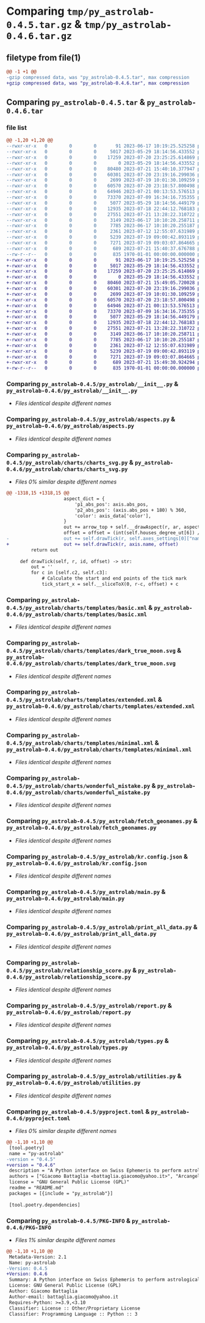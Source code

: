 # Comparing `tmp/py_astrolab-0.4.5.tar.gz` & `tmp/py_astrolab-0.4.6.tar.gz`

## filetype from file(1)

```diff
@@ -1 +1 @@
-gzip compressed data, was "py_astrolab-0.4.5.tar", max compression
+gzip compressed data, was "py_astrolab-0.4.6.tar", max compression
```

## Comparing `py_astrolab-0.4.5.tar` & `py_astrolab-0.4.6.tar`

### file list

```diff
@@ -1,20 +1,20 @@
--rwxr-xr-x   0        0        0       91 2023-06-17 10:19:25.525258 py_astrolab-0.4.5/README.md
--rwxr-xr-x   0        0        0     5017 2023-05-29 18:14:56.433552 py_astrolab-0.4.5/py_astrolab/__init__.py
--rwxr-xr-x   0        0        0    17259 2023-07-20 23:25:25.614869 py_astrolab-0.4.5/py_astrolab/aspects.py
--rwxr-xr-x   0        0        0        0 2023-05-29 18:14:56.433552 py_astrolab-0.4.5/py_astrolab/charts/__init__.py
--rwxr-xr-x   0        0        0    80480 2023-07-21 15:40:10.377947 py_astrolab-0.4.5/py_astrolab/charts/charts_svg.py
--rwxr-xr-x   0        0        0    60301 2023-07-20 23:19:16.299036 py_astrolab-0.4.5/py_astrolab/charts/templates/basic.xml
--rwxr-xr-x   0        0        0     2699 2023-07-19 10:01:30.109259 py_astrolab-0.4.5/py_astrolab/charts/templates/dark_true_moon.svg
--rwxr-xr-x   0        0        0    60570 2023-07-20 23:18:57.800498 py_astrolab-0.4.5/py_astrolab/charts/templates/extended.xml
--rwxr-xr-x   0        0        0    64946 2023-07-21 00:13:53.576513 py_astrolab-0.4.5/py_astrolab/charts/templates/minimal.xml
--rwxr-xr-x   0        0        0    73370 2023-07-09 16:34:16.735355 py_astrolab-0.4.5/py_astrolab/charts/wonderful_mistake.py
--rwxr-xr-x   0        0        0     5077 2023-05-29 18:14:56.449179 py_astrolab-0.4.5/py_astrolab/fetch_geonames.py
--rwxr-xr-x   0        0        0    12935 2023-07-18 22:44:12.768183 py_astrolab-0.4.5/py_astrolab/kr.config.json
--rwxr-xr-x   0        0        0    27551 2023-07-21 13:28:22.310722 py_astrolab-0.4.5/py_astrolab/main.py
--rwxr-xr-x   0        0        0     3149 2023-06-17 10:10:20.258711 py_astrolab-0.4.5/py_astrolab/print_all_data.py
--rwxr-xr-x   0        0        0     7785 2023-06-17 10:10:20.255187 py_astrolab-0.4.5/py_astrolab/relationship_score.py
--rwxr-xr-x   0        0        0     2361 2023-07-12 12:55:07.631989 py_astrolab-0.4.5/py_astrolab/report.py
--rwxr-xr-x   0        0        0     5239 2023-07-19 09:00:42.893119 py_astrolab-0.4.5/py_astrolab/types.py
--rwxr-xr-x   0        0        0     7271 2023-07-19 09:03:07.864665 py_astrolab-0.4.5/py_astrolab/utilities.py
--rwxr-xr-x   0        0        0      689 2023-07-21 15:40:37.676788 py_astrolab-0.4.5/pyproject.toml
--rw-r--r--   0        0        0      835 1970-01-01 00:00:00.000000 py_astrolab-0.4.5/PKG-INFO
+-rwxr-xr-x   0        0        0       91 2023-06-17 10:19:25.525258 py_astrolab-0.4.6/README.md
+-rwxr-xr-x   0        0        0     5017 2023-05-29 18:14:56.433552 py_astrolab-0.4.6/py_astrolab/__init__.py
+-rwxr-xr-x   0        0        0    17259 2023-07-20 23:25:25.614869 py_astrolab-0.4.6/py_astrolab/aspects.py
+-rwxr-xr-x   0        0        0        0 2023-05-29 18:14:56.433552 py_astrolab-0.4.6/py_astrolab/charts/__init__.py
+-rwxr-xr-x   0        0        0    80460 2023-07-21 15:49:05.720028 py_astrolab-0.4.6/py_astrolab/charts/charts_svg.py
+-rwxr-xr-x   0        0        0    60301 2023-07-20 23:19:16.299036 py_astrolab-0.4.6/py_astrolab/charts/templates/basic.xml
+-rwxr-xr-x   0        0        0     2699 2023-07-19 10:01:30.109259 py_astrolab-0.4.6/py_astrolab/charts/templates/dark_true_moon.svg
+-rwxr-xr-x   0        0        0    60570 2023-07-20 23:18:57.800498 py_astrolab-0.4.6/py_astrolab/charts/templates/extended.xml
+-rwxr-xr-x   0        0        0    64946 2023-07-21 00:13:53.576513 py_astrolab-0.4.6/py_astrolab/charts/templates/minimal.xml
+-rwxr-xr-x   0        0        0    73370 2023-07-09 16:34:16.735355 py_astrolab-0.4.6/py_astrolab/charts/wonderful_mistake.py
+-rwxr-xr-x   0        0        0     5077 2023-05-29 18:14:56.449179 py_astrolab-0.4.6/py_astrolab/fetch_geonames.py
+-rwxr-xr-x   0        0        0    12935 2023-07-18 22:44:12.768183 py_astrolab-0.4.6/py_astrolab/kr.config.json
+-rwxr-xr-x   0        0        0    27551 2023-07-21 13:28:22.310722 py_astrolab-0.4.6/py_astrolab/main.py
+-rwxr-xr-x   0        0        0     3149 2023-06-17 10:10:20.258711 py_astrolab-0.4.6/py_astrolab/print_all_data.py
+-rwxr-xr-x   0        0        0     7785 2023-06-17 10:10:20.255187 py_astrolab-0.4.6/py_astrolab/relationship_score.py
+-rwxr-xr-x   0        0        0     2361 2023-07-12 12:55:07.631989 py_astrolab-0.4.6/py_astrolab/report.py
+-rwxr-xr-x   0        0        0     5239 2023-07-19 09:00:42.893119 py_astrolab-0.4.6/py_astrolab/types.py
+-rwxr-xr-x   0        0        0     7271 2023-07-19 09:03:07.864665 py_astrolab-0.4.6/py_astrolab/utilities.py
+-rwxr-xr-x   0        0        0      689 2023-07-21 15:49:30.924294 py_astrolab-0.4.6/pyproject.toml
+-rw-r--r--   0        0        0      835 1970-01-01 00:00:00.000000 py_astrolab-0.4.6/PKG-INFO
```

### Comparing `py_astrolab-0.4.5/py_astrolab/__init__.py` & `py_astrolab-0.4.6/py_astrolab/__init__.py`

 * *Files identical despite different names*

### Comparing `py_astrolab-0.4.5/py_astrolab/aspects.py` & `py_astrolab-0.4.6/py_astrolab/aspects.py`

 * *Files identical despite different names*

### Comparing `py_astrolab-0.4.5/py_astrolab/charts/charts_svg.py` & `py_astrolab-0.4.6/py_astrolab/charts/charts_svg.py`

 * *Files 0% similar despite different names*

```diff
@@ -1318,15 +1318,15 @@
                     aspect_dict = {
                         'p1_abs_pos': axis.abs_pos,
                         'p2_abs_pos': (axis.abs_pos + 180) % 360,
                         'color': axis_data['color'],
                     }
                     out += arrow_top + self.__drawAspect(r, ar, aspect_dict, axis_id, True)
                     offset = offset = (int(self.houses_degree_ut[6]) / -1) + int(aspect_dict['p1_abs_pos'])
-                    out += self.drawTick(r, self.axes_settings[0]["name"], offset)
+                    out += self.drawTick(r, axis.name, offset)
         return out
 
     def drawTick(self, r, id, offset) -> str:
         out = ''
         for c in [self.c2, self.c3]:
             # Calculate the start and end points of the tick mark
             tick_start_x = self.__sliceToX(0, r-c, offset) + c
```

### Comparing `py_astrolab-0.4.5/py_astrolab/charts/templates/basic.xml` & `py_astrolab-0.4.6/py_astrolab/charts/templates/basic.xml`

 * *Files identical despite different names*

### Comparing `py_astrolab-0.4.5/py_astrolab/charts/templates/dark_true_moon.svg` & `py_astrolab-0.4.6/py_astrolab/charts/templates/dark_true_moon.svg`

 * *Files identical despite different names*

### Comparing `py_astrolab-0.4.5/py_astrolab/charts/templates/extended.xml` & `py_astrolab-0.4.6/py_astrolab/charts/templates/extended.xml`

 * *Files identical despite different names*

### Comparing `py_astrolab-0.4.5/py_astrolab/charts/templates/minimal.xml` & `py_astrolab-0.4.6/py_astrolab/charts/templates/minimal.xml`

 * *Files identical despite different names*

### Comparing `py_astrolab-0.4.5/py_astrolab/charts/wonderful_mistake.py` & `py_astrolab-0.4.6/py_astrolab/charts/wonderful_mistake.py`

 * *Files identical despite different names*

### Comparing `py_astrolab-0.4.5/py_astrolab/fetch_geonames.py` & `py_astrolab-0.4.6/py_astrolab/fetch_geonames.py`

 * *Files identical despite different names*

### Comparing `py_astrolab-0.4.5/py_astrolab/kr.config.json` & `py_astrolab-0.4.6/py_astrolab/kr.config.json`

 * *Files identical despite different names*

### Comparing `py_astrolab-0.4.5/py_astrolab/main.py` & `py_astrolab-0.4.6/py_astrolab/main.py`

 * *Files identical despite different names*

### Comparing `py_astrolab-0.4.5/py_astrolab/print_all_data.py` & `py_astrolab-0.4.6/py_astrolab/print_all_data.py`

 * *Files identical despite different names*

### Comparing `py_astrolab-0.4.5/py_astrolab/relationship_score.py` & `py_astrolab-0.4.6/py_astrolab/relationship_score.py`

 * *Files identical despite different names*

### Comparing `py_astrolab-0.4.5/py_astrolab/report.py` & `py_astrolab-0.4.6/py_astrolab/report.py`

 * *Files identical despite different names*

### Comparing `py_astrolab-0.4.5/py_astrolab/types.py` & `py_astrolab-0.4.6/py_astrolab/types.py`

 * *Files identical despite different names*

### Comparing `py_astrolab-0.4.5/py_astrolab/utilities.py` & `py_astrolab-0.4.6/py_astrolab/utilities.py`

 * *Files identical despite different names*

### Comparing `py_astrolab-0.4.5/pyproject.toml` & `py_astrolab-0.4.6/pyproject.toml`

 * *Files 0% similar despite different names*

```diff
@@ -1,10 +1,10 @@
 [tool.poetry]
 name = "py-astrolab"
-version = "0.4.5"
+version = "0.4.6"
 description = "A Python interface on Swiss Ephemeris to perform astrological calculations"
 authors = ["Giacomo Battaglia <battaglia.giacomo@yahoo.it>", "Arcangelo Massari <arcangelomas@gmail.com>"]
 license = "GNU General Public License (GPL)"
 readme = "README.md"
 packages = [{include = "py_astrolab"}]
 
 [tool.poetry.dependencies]
```

### Comparing `py_astrolab-0.4.5/PKG-INFO` & `py_astrolab-0.4.6/PKG-INFO`

 * *Files 1% similar despite different names*

```diff
@@ -1,10 +1,10 @@
 Metadata-Version: 2.1
 Name: py-astrolab
-Version: 0.4.5
+Version: 0.4.6
 Summary: A Python interface on Swiss Ephemeris to perform astrological calculations
 License: GNU General Public License (GPL)
 Author: Giacomo Battaglia
 Author-email: battaglia.giacomo@yahoo.it
 Requires-Python: >=3.9,<3.10
 Classifier: License :: Other/Proprietary License
 Classifier: Programming Language :: Python :: 3
```

